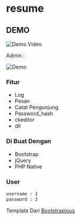 # resume


## DEMO

![Demo Video](https://user-images.githubusercontent.com/50283048/103703116-8f8fde00-4fd9-11eb-81e1-9af24ce7140b.gif)

Admin :

![Demo](https://user-images.githubusercontent.com/50283048/103633091-d220ce80-4f77-11eb-9383-776eb7c4c53c.png)

### Fitur
- Log
- Pesan
- Catat Pengunjung
- Password_hash
- ckeditor
- dll

### Di Buat Dengan
- Bootstrap
- jQuery
- PHP Native

### User

```bash
username : 1
password : 2
```

Template Dari <a href="https://bootstrapious.com/" target="_blank">Bootstrapious</a>



